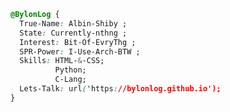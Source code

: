 
```css
@BylonLog { 
  True-Name: Albin-Shiby ;
  State: Currently-nthng ;
  Interest: Bit-Of-EvryThg ;
  SPR-Power: I-Use-Arch-BTW ;
  Skills: HTML-&-CSS;
          Python;
          C-Lang;
  Lets-Talk: url('https://bylonlog.github.io');        
}
```


<!---
bylonlog/bylonlog is a ✨ special ✨ repository because its `README.md` (this file) appears on your GitHub profile.
You can click the Preview link to take a look at your changes.
--->
